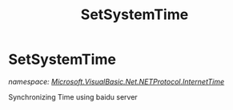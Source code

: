 ﻿---
title: SetSystemTime
---

# SetSystemTime
_namespace: [Microsoft.VisualBasic.Net.NETProtocol.InternetTime](N-Microsoft.VisualBasic.Net.NETProtocol.InternetTime.html)_

Synchronizing Time using baidu server




